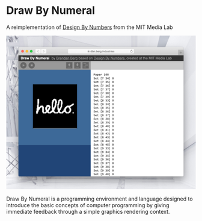 # Draw By Numeral
A reimplementation of [Design By Numbers][dbn] from the MIT Media Lab

![The DBN Environment](https://raw.githubusercontent.com/brendanberg/dbn/master/documentation/hello.jpg)

Draw By Numeral is a programming environment and language
designed to introduce the basic concepts of computer programming
by giving immediate feedback through a simple graphics rendering context.

[dbn]: http://dbn.media.mit.edu/
